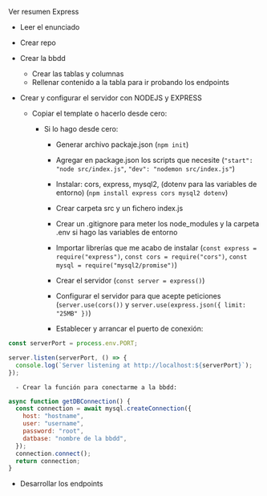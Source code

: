 Ver resumen Express

- Leer el enunciado
- Crear repo
- Crear la bbdd
  - Crear las tablas y columnas
  - Rellenar contenido a la tabla para ir probando los endpoints
- Crear y configurar el servidor con NODEJS y EXPRESS

  - Copiar el template o hacerlo desde cero:

    - Si lo hago desde cero:

      - Generar archivo packaje.json (`npm init`)

      - Agregar en package.json los scripts que necesite (`"start": "node src/index.js"`, `"dev": "nodemon src/index.js"`)

      - Instalar: cors, express, mysql2, (dotenv para las variables de entorno) (`npm install express cors mysql2 dotenv`)

      - Crear carpeta src y un fichero index.js

      - Crear un .gitignore para meter los node_modules y la carpeta .env si hago las variables de entorno

      - Importar librerías que me acabo de instalar (`const express = require("express")`, `const cors = require("cors")`, `const mysql = require("mysql2/promise")`)

      - Crear el servidor (`const server = express()`)

      - Configurar el servidor para que acepte peticiones (`server.use(cors())` y `server.use(express.json({ limit: "25MB" })`)

      - Establecer y arrancar el puerto de conexión:

```javascript
const serverPort = process.env.PORT;

server.listen(serverPort, () => {
  console.log(`Server listening at http://localhost:${serverPort}`);
});
```

      - Crear la función para conectarme a la bbdd:

```javascript
async function getDBConnection() {
  const connection = await mysql.createConnection({
    host: "hostname",
    user: "username",
    password: "root",
    datbase: "nombre de la bbdd",
  });
  connection.connect();
  return connection;
}
```

- Desarrollar los endpoints
